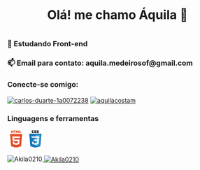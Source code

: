 <h1 align="center">Olá! me chamo Áquila 👋<h1/>
<h3>🌱 Estudando Front-end </h3>
<h3>📫 Email para contato: aquila.medeirosof@gmail.com</h3>

<h3 align="left">Conecte-se comigo:</h3>
<p align="left">
<a href="https://www.linkedin.com/in/%C3%A1quila-costa-956651270" target="blank"><img align="center" src="https://raw.githubusercontent.com/rahuldkjain/github-profile-readme-generator/master/src/images/icons/Social/linked-in-alt.svg" alt="carlos-duarte-1a0072238" height="30" width="40" /></a>
<a href="https://instagram.com/aquilacostam" target="blank"><img align="center" src="https://raw.githubusercontent.com/rahuldkjain/github-profile-readme-generator/master/src/images/icons/Social/instagram.svg" alt="aquilacostam" height="30" width="40" /></a>
</p>



<h3 align="left">Linguagens e ferramentas</h3>
<p align="left"> <a href="https://www.w3schools.com/html/" target="_blank" rel="noreferrer"></a> <img src="https://raw.githubusercontent.com/devicons/devicon/6910f0503efdd315c8f9b858234310c06e04d9c0/icons/html5/html5-plain-wordmark.svg" alt="html5" width="40" height="40"/></a> <a href="https://www.w3schools.com/css/" target="_blank" rel="noreferrer"> <img src="https://raw.githubusercontent.com/devicons/devicon/master/icons/css3/css3-original-wordmark.svg" alt="css3" width="40" height="40"/> </p>

<p><img align="left" src="https://github-readme-stats.vercel.app/api/top-langs?username=Akila0210&show_icons=true&theme=dark&locale=en&layout=compact" alt="Akila0210" /></p>

<p>&nbsp;<img align="center" src="https://github-readme-stats.vercel.app/api?username=Akila0210&show_icons=true&theme=dark&locale=en" alt="Akila0210" /></p>
